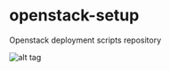 # openstack-setup
Openstack deployment scripts repository

![alt tag](http://photos1.meetupstatic.com/photos/member/5/e/d/a/highres_178404282.jpeg)
